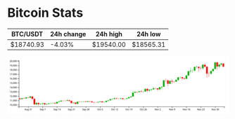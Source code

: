 # Bitcoin Stats

BTC/USDT|24h change|24h high|24h low|
|---|---|---|---|
|$18740.93|-4.03%|$19540.00|$18565.31|

<img src="./chart.svg">
